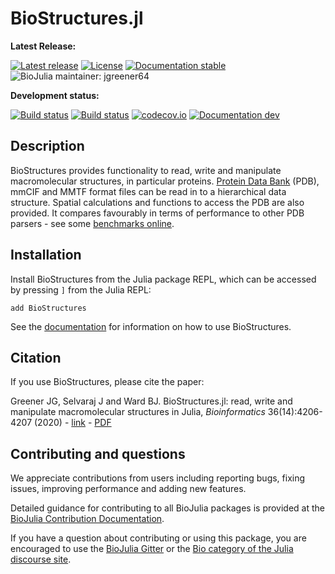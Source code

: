 # BioStructures.jl

**Latest Release:**

[![Latest release](https://img.shields.io/github/release/BioJulia/BioStructures.jl.svg)](https://github.com/BioJulia/BioStructures.jl/releases/latest)
[![License](https://img.shields.io/badge/license-MIT-green.svg)](https://github.com/BioJulia/BioStructures.jl/blob/master/LICENSE.md)
[![Documentation stable](https://img.shields.io/badge/docs-stable-blue.svg)](https://biojulia.github.io/BioStructures.jl/stable)
![BioJulia maintainer: jgreener64](https://img.shields.io/badge/BioJulia%20Maintainer-jgreener64-orange.svg)

**Development status:**

[![Build status](https://travis-ci.org/BioJulia/BioStructures.jl.svg?branch=master)](https://travis-ci.org/BioJulia/BioStructures.jl)
[![Build status](https://ci.appveyor.com/api/projects/status/ltynlacyj689ei1u/branch/master?svg=true)](https://ci.appveyor.com/project/jgreener64/biostructures-jl/branch/master)
[![codecov.io](http://codecov.io/github/BioJulia/BioStructures.jl/coverage.svg?branch=master)](http://codecov.io/github/BioJulia/BioStructures.jl?branch=master)
[![Documentation dev](https://img.shields.io/badge/docs-dev-blue.svg)](https://biojulia.github.io/BioStructures.jl/dev)

## Description

BioStructures provides functionality to read, write and manipulate
macromolecular structures, in particular proteins.
[Protein Data Bank](https://www.rcsb.org/pdb/home/home.do) (PDB), mmCIF and MMTF
format files can be read in to a hierarchical data structure. Spatial
calculations and functions to access the PDB are also provided.
It compares favourably in terms of performance to other PDB parsers -
see some [benchmarks online](https://github.com/jgreener64/pdb-benchmarks).

## Installation

Install BioStructures from the Julia package REPL, which can be accessed by
pressing `]` from the Julia REPL:

```
add BioStructures
```

See the [documentation](https://biojulia.github.io/BioStructures.jl/stable) for information on how
to use BioStructures.

## Citation

If you use BioStructures, please cite the paper:

Greener JG, Selvaraj J and Ward BJ. BioStructures.jl: read, write and manipulate macromolecular structures in Julia, *Bioinformatics* 36(14):4206-4207 (2020) - [link](https://academic.oup.com/bioinformatics/advance-article/doi/10.1093/bioinformatics/btaa502/5837108?guestAccessKey=aec90643-1d43-4521-9883-4a4a669187da) - [PDF](https://github.com/BioJulia/BioStructures.jl/blob/master/paper.pdf)

## Contributing and questions

We appreciate contributions from users including reporting bugs, fixing issues,
improving performance and adding new features.

Detailed guidance for contributing to all BioJulia packages is provided at the
[BioJulia Contribution Documentation](https://github.com/BioJulia/BioStructures.jl/blob/master/CONTRIBUTING.md).

If you have a question about contributing or using this package, you are
encouraged to use the
[BioJulia Gitter](https://gitter.im/BioJulia/General) or the
[Bio category of the Julia discourse site](https://discourse.julialang.org/c/domain/bio).
